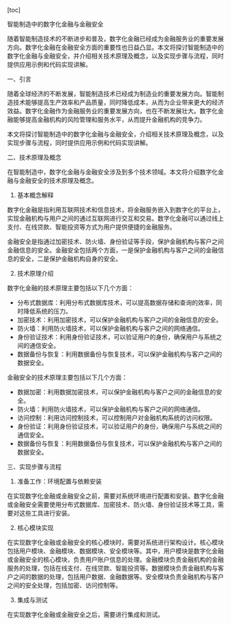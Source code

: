 
[toc]                    
                
                
智能制造中的数字化金融与金融安全

随着智能制造技术的不断进步和普及，数字化金融已经成为金融服务业的重要发展方向。数字化金融在金融安全方面的重要性也日益凸显。本文将探讨智能制造中的数字化金融与金融安全，并介绍相关技术原理及概念，以及实现步骤与流程，同时提供应用示例和代码实现讲解。

一、引言

随着全球经济的不断发展，智能制造技术已经成为制造业的重要发展方向。智能制造技术能够提高生产效率和产品质量，同时降低成本，从而为企业带来更大的经济效益。数字化金融作为金融服务业的重要发展方向，也在不断发展壮大。数字化金融能够提高金融机构的风险管理和服务水平，从而提升金融机构的竞争力。

本文将探讨智能制造中的数字化金融与金融安全，介绍相关技术原理及概念，以及实现步骤与流程，同时提供应用示例和代码实现讲解。

二、技术原理及概念

在智能制造中，数字化金融与金融安全涉及到多个技术领域。本文将介绍数字化金融与金融安全的技术原理及概念。

1. 基本概念解释

数字化金融是指利用互联网技术和信息技术，将金融服务嵌入到数字化的平台上，实现金融机构与用户之间的通过互联网进行交互和交易。数字化金融可以通过线上支付、在线贷款、智能投资等方式为用户提供便捷的金融服务。

金融安全是指通过加密技术、防火墙、身份验证等手段，保护金融机构与客户之间金融信息的安全。金融安全包括两个方面，一是保护金融机构与客户之间的金融信息的安全，二是保护金融机构自身的安全。

2. 技术原理介绍

数字化金融的技术原理主要包括以下几个方面：

- 分布式数据库：利用分布式数据库技术，可以提高数据存储和查询的效率，同时降低系统的压力。
- 加密技术：利用加密技术，可以保护金融机构与客户之间的金融信息的安全。
- 防火墙：利用防火墙技术，可以保护金融机构与客户之间的网络通信。
- 身份验证技术：利用身份验证技术，可以验证用户的身份，确保用户与系统之间的通信安全。
- 数据备份与恢复：利用数据备份与恢复技术，可以保护金融机构与客户之间的数据安全。

金融安全的技术原理主要包括以下几个方面：

- 数据加密：利用数据加密技术，可以保护金融机构与客户之间的金融信息的安全。
- 防火墙：利用防火墙技术，可以保护金融机构与客户之间的网络通信。
- 访问控制：利用访问控制技术，可以控制用户对金融机构系统的访问权限。
- 身份验证：利用身份验证技术，可以验证用户的身份，确保用户与系统之间的通信安全。
- 数据备份与恢复：利用数据备份与恢复技术，可以保护金融机构与客户之间的数据安全。

三、实现步骤与流程

1. 准备工作：环境配置与依赖安装

在实现数字化金融或金融安全之前，需要对系统环境进行配置和安装。数字化金融或金融安全需要使用分布式数据库、加密技术、防火墙、身份验证技术等工具，需要对这些工具进行安装。

2. 核心模块实现

在实现数字化金融或金融安全的核心模块时，需要对系统进行架构设计。核心模块包括用户模块、金融模块、数据模块、安全模块等。其中，用户模块是数字化金融或金融安全的核心模块，负责用户账户信息的处理。金融模块负责金融机构的金融服务的处理，包括在线支付、在线贷款、智能投资等。数据模块负责金融机构与客户之间的数据的处理，包括用户数据、金融数据等。安全模块负责金融机构与客户之间的安全处理，包括加密、访问控制等。

3. 集成与测试

在实现数字化金融或金融安全之后，需要进行集成和测试。

